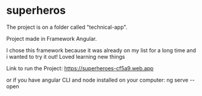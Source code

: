# superheros


The project is on a folder called "technical-app".

Project made in Framework Angular.

I chose this framework because it was already on my list for a long time and i wanted to try it out! Loved learning new things

Link to run the Project: https://superheroes-cf5a9.web.app

or if you have angular CLI and node installed on your computer: ng serve --open
